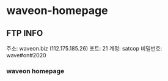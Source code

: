 # waveon-homepage


## FTP INFO

주소: waveon.biz (112.175.185.26)
포트: 21
계정: satcop
비밀번호: wave#on#2020

### waveon  homepage
